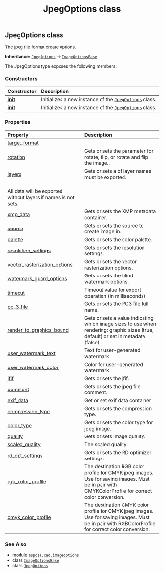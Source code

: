 ﻿---
title: JpegOptions class
second_title: Aspose.CAD for Python via .NET API References
description: 
type: docs
weight: 250
url: /python-net/aspose.cad.imageoptions/jpegoptions/
is_root: false
---

## JpegOptions class

The jpeg file format create options.



**Inheritance:** [`JpegOptions`](/cad/python-net/aspose.cad.imageoptions/jpegoptions) → 
[`ImageOptionsBase`](/cad/python-net/aspose.cad.imageoptions/imageoptionsbase)



The JpegOptions type exposes the following members:

### Constructors
| Constructor | Description |
| :- | :- |
| [__init__](/cad/python-net/aspose.cad.imageoptions/jpegoptions/__init__/#) | Initializes a new instance of the [`JpegOptions`](/cad/python-net/aspose.cad.imageoptions/jpegoptions) class. |
| [__init__](/cad/python-net/aspose.cad.imageoptions/jpegoptions/__init__/#aspose.cad.imageoptions.JpegOptions) | Initializes a new instance of the [`JpegOptions`](/cad/python-net/aspose.cad.imageoptions/jpegoptions) class. |


### Properties
| Property | Description |
| :- | :- |
| [target_format](/cad/python-net/aspose.cad.imageoptions/jpegoptions/target_format) |  |
| [rotation](/cad/python-net/aspose.cad.imageoptions/jpegoptions/rotation) | Gets or sets the parameter for rotate, flip, or rotate and flip the image.. |
| [layers](/cad/python-net/aspose.cad.imageoptions/jpegoptions/layers) | Gets or sets a of layer names must be exported.<br/>All data will be exported without layers if names is not sets. |
| [xmp_data](/cad/python-net/aspose.cad.imageoptions/jpegoptions/xmp_data) | Gets or sets the XMP metadata container. |
| [source](/cad/python-net/aspose.cad.imageoptions/jpegoptions/source) | Gets or sets the source to create image in. |
| [palette](/cad/python-net/aspose.cad.imageoptions/jpegoptions/palette) | Gets or sets the color palette. |
| [resolution_settings](/cad/python-net/aspose.cad.imageoptions/jpegoptions/resolution_settings) | Gets or sets the resolution settings. |
| [vector_rasterization_options](/cad/python-net/aspose.cad.imageoptions/jpegoptions/vector_rasterization_options) | Gets or sets the vector rasterization options. |
| [watermark_guard_options](/cad/python-net/aspose.cad.imageoptions/jpegoptions/watermark_guard_options) | Gets or sets the blind watermark options. |
| [timeout](/cad/python-net/aspose.cad.imageoptions/jpegoptions/timeout) | Timeout value for export operation (in milliseconds) |
| [pc_3_file](/cad/python-net/aspose.cad.imageoptions/jpegoptions/pc_3_file) | Gets or sets the PC3 file full name. |
| [render_to_graphics_bound](/cad/python-net/aspose.cad.imageoptions/jpegoptions/render_to_graphics_bound) | Gets or sets a value indicating which image sizes to use when rendering: graphic sizes (true, default) or set in metadata (false). |
| [user_watermark_text](/cad/python-net/aspose.cad.imageoptions/jpegoptions/user_watermark_text) | Text for user-generated watermark |
| [user_watermark_color](/cad/python-net/aspose.cad.imageoptions/jpegoptions/user_watermark_color) | Color for user-generated watermark |
| [jfif](/cad/python-net/aspose.cad.imageoptions/jpegoptions/jfif) | Gets or sets the jfif. |
| [comment](/cad/python-net/aspose.cad.imageoptions/jpegoptions/comment) | Gets or sets the jpeg file comment. |
| [exif_data](/cad/python-net/aspose.cad.imageoptions/jpegoptions/exif_data) | Get or set exif data container |
| [compression_type](/cad/python-net/aspose.cad.imageoptions/jpegoptions/compression_type) | Gets or sets the compression type. |
| [color_type](/cad/python-net/aspose.cad.imageoptions/jpegoptions/color_type) | Gets or sets the color type for jpeg image. |
| [quality](/cad/python-net/aspose.cad.imageoptions/jpegoptions/quality) | Gets or sets image quality. |
| [scaled_quality](/cad/python-net/aspose.cad.imageoptions/jpegoptions/scaled_quality) | The scaled quality. |
| [rd_opt_settings](/cad/python-net/aspose.cad.imageoptions/jpegoptions/rd_opt_settings) | Gets or sets the RD optimizer settings. |
| [rgb_color_profile](/cad/python-net/aspose.cad.imageoptions/jpegoptions/rgb_color_profile) | The destination RGB color profile for CMYK jpeg images. Use for saving images. Must be in pair with CMYKColorProfile for correct color conversion. |
| [cmyk_color_profile](/cad/python-net/aspose.cad.imageoptions/jpegoptions/cmyk_color_profile) | The destination CMYK color profile for CMYK jpeg images. Use for saving images. Must be in pair with RGBColorProfile for correct color conversion. |



### See Also
* module [`aspose.cad.imageoptions`](..)
* class [`ImageOptionsBase`](/cad/python-net/aspose.cad.imageoptions/imageoptionsbase)
* class [`JpegOptions`](/cad/python-net/aspose.cad.imageoptions/jpegoptions)

